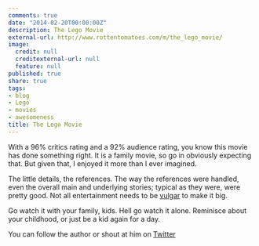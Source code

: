```yaml
---
comments: true
date: "2014-02-20T00:00:00Z"
description: The Lego Movie
external-url: http://www.rottentomatoes.com/m/the_lego_movie/
image:
  credit: null
  creditexternal-url: null
  feature: null
published: true
share: true
tags:
- blog
- Lego
- movies
- awesomeness
title: The Lego Movie
---
```


With a 96% critics rating and a 92% audience rating, you know this movie has done something right. It is a family movie, so go in obviously expecting that. But given that, I enjoyed it more than I ever imagined.

The little details, the references. The way the references were handled, even the overall main and underlying stories; typical as they were, were pretty good. Not all entertainment needs to be [vulgar](http://www.rottentomatoes.com/m/the_wolf_of_wall_street_2013/) to make it big.

Go watch it with your family, kids. Hell go watch it alone. Reminisce about your childhood, or just be a kid again for a day.

You can follow the author or shout at him on [Twitter](https://twitter.com/abijango)
	